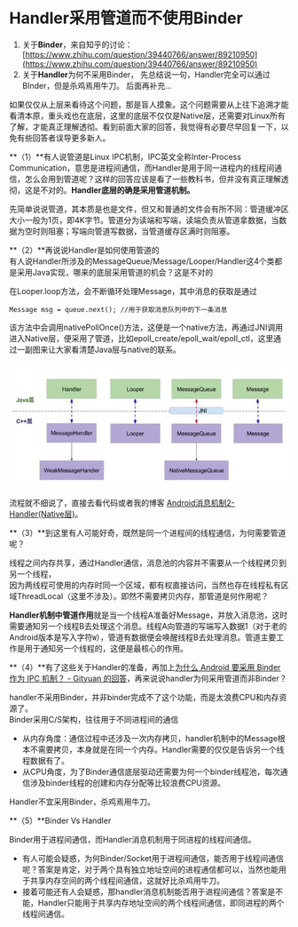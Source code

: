 # Handler采用管道而不使用Binder



1. 关于**Binder**，来自知乎的讨论：[https://www.zhihu.com/question/39440766/answer/89210950](https://www.zhihu.com/question/39440766/answer/89210950)
2. 关于**Handler**为何不采用Binder， 先总结说一句，Handler完全可以通过BInder，但是杀鸡焉用牛刀。 后面再补充...

如果仅仅从上层来看待这个问题，那是盲人摸象。这个问题需要从上往下追溯才能看清本原，重头戏也在底层，这里的底层不仅仅是Native层，还需要对Linux所有了解，才能真正理解透彻。看到前面大家的回答，我觉得有必要尽早回复一下，以免有些回答者误导更多新人。

**（1）**有人说管道是Linux IPC机制，IPC英文全称Inter-Process Communication，意思是进程间通信，而Handler是用于同一进程内的线程间通信，怎么会用到管道呢？这样的回答应该是看了一些教科书，但并没有真正理解透彻，这是不对的。**Handler底层的确是采用管道机制。**

先简单说说管道，其本质是也是文件，但又和普通的文件会有所不同：管道缓冲区大小一般为1页，即4K字节。管道分为读端和写端，读端负责从管道拿数据，当数据为空时则阻塞；写端向管道写数据，当管道缓存区满时则阻塞。

**（2）**再说说Handler是如何使用管道的\
有人说Handler所涉及的MessageQueue/Message/Looper/Handler这4个类都是采用Java实现，哪来的底层采用管道的机会？这是不对的

在Looper.loop方法，会不断循环处理Message，其中消息的获取是通过

```
Message msg = queue.next(); //用于获取消息队列中的下一条消息

```

该方法中会调用nativePollOnce()方法，这便是一个native方法，再通过JNI调用进入Native层，便采用了管道，比如epoll\_create/epoll\_wait/epoll\_ctl，这里通过一副图来让大家看清楚Java层与native的联系。

![](<../.gitbook/assets/image (6).png>)

流程就不细说了，直接去看代码或者我的博客 [Android消息机制2-Handler(Native层)](https://link.zhihu.com/?target=http%3A//gityuan.com/2015/12/27/handler-message-native/%23nativewake)。

**（3）**到这里有人可能好奇，既然是同一个进程间的线程通信，为何需要管道呢？

线程之间内存共享，通过Handler通信，消息池的内容并不需要从一个线程拷贝到另一个线程，\
因为两线程可使用的内存时同一个区域，都有权直接访问，当然也存在线程私有区域ThreadLocal（这里不涉及）。即然不需要拷贝内存，那管道是何作用呢？

**Handler机制中管道作用**就是当一个线程A准备好Message，并放入消息池，这时需要通知另一个线程B去处理这个消息。线程A向管道的写端写入数据1（对于老的Android版本是写入字符`W`），管道有数据便会唤醒线程B去处理消息。管道主要工作是用于通知另一个线程的，这便是最核心的作用。

**（4）**有了这些关于Handler的准备，再加上[为什么 Android 要采用 Binder 作为 IPC 机制？ - Gityuan 的回答](https://www.zhihu.com/question/39440766/answer/89210950)，再来说说handler为何采用管道而非Binder？

handler不采用Binder，并非binder完成不了这个功能，而是太浪费CPU和内存资源了。\
Binder采用C/S架构，往往用于不同进程间的通信

* 从内存角度：通信过程中还涉及一次内存拷贝，handler机制中的Message根本不需要拷贝，本身就是在同一个内存。Handler需要的仅仅是告诉另一个线程数据有了。
* 从CPU角度，为了Binder通信底层驱动还需要为何一个binder线程池，每次通信涉及binder线程的创建和内存分配等比较浪费CPU资源。

Handler不宜采用Binder，杀鸡焉用牛刀。

**（5）**Binder Vs Handler

Binder用于进程间通信，而Handler消息机制用于同进程的线程间通信。

* 有人可能会疑惑，为何Binder/Socket用于进程间通信，能否用于线程间通信呢？答案是肯定，对于两个具有独立地址空间的进程通信都可以，当然也能用于共享内存空间的两个线程间通信，这就好比杀鸡用牛刀。
* 接着可能还有人会疑惑，那handler消息机制能否用于进程间通信？答案是不能，Handler只能用于共享内存地址空间的两个线程间通信，即同进程的两个线程间通信。
